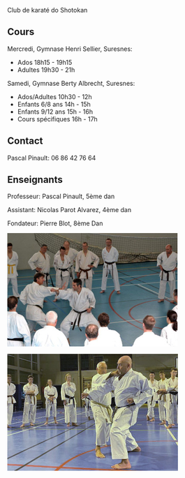 Club de karaté do Shotokan

## Cours

Mercredi, Gymnase Henri Sellier, Suresnes:
- Ados 18h15 - 19h15
- Adultes 19h30 - 21h

Samedi, Gymnase Berty Albrecht, Suresnes:
- Ados/Adultes 10h30 - 12h
- Enfants 6/8 ans 14h - 15h
- Enfants 9/12 ans 15h - 16h
- Cours spécifiques 16h - 17h

## Contact

Pascal Pinault: 06 86 42 76 64

## Enseignants

Professeur: Pascal Pinault, 5ème dan

Assistant: Nicolas Parot Alvarez, 4ème dan

Fondateur: Pierre Blot, 8ème Dan

![Stage avec Pierre Blot](kcs_blot_390.jpeg)

![Stage avec Jean-Pierre Lavorato](kcs_lav.jpg)


